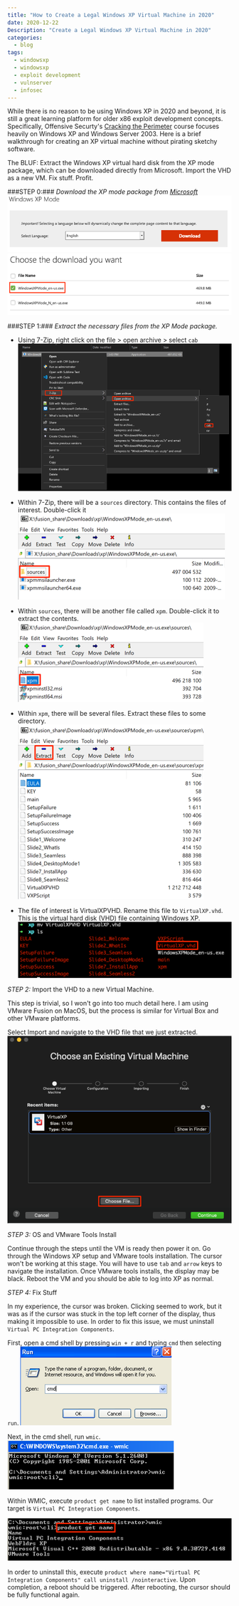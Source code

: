 ```yaml
---
title: "How to Create a Legal Windows XP Virtual Machine in 2020"
date: 2020-12-22
Description: "Create a Legal Windows XP Virtual Machine in 2020"
categories:
  - blog
tags:
  - windowsxp
  - windowsxp
  - exploit development
  - vulnserver
  - infosec
---
```


While there is no reason to be using Windows XP in 2020 and beyond, it is still a great learning platform for older x86 exploit development concepts. Specifically, Offensive Securty's [Cracking the Perimeter][ctp] course focuses heavily on Windows XP and Windows Server 2003. Here is a brief walkthrough for creating an XP virtual machine without pirating sketchy software.

The BLUF: Extract the Windows XP virtual hard disk from the XP mode package, which can be downloaded directly from Microsoft. Import the VHD as a new VM. Fix stuff. Profit.


###STEP 0:### _Download the XP mode package from [Microsoft][xp-mode-download]_
![Download00](https://github.com/subat0mik/personal_site/blob/master/_posts/images/2020-12-22_00_download_00.png)
![Download01](https://github.com/subat0mik/personal_site/blob/master/_posts/images/2020-12-22_00_download_01.png)


###STEP 1:### _Extract the necessary files from the XP Mode package._

+ Using 7-Zip, right click on the file > open archive > select `cab`
![Extract00](https://github.com/subat0mik/personal_site/blob/master/_posts/images/2020-12-22_02_extract_files.png)

+ Within 7-Zip, there will be a `sources` directory. This contains the files of interest. Double-click it
![Extract01](https://github.com/subat0mik/personal_site/blob/master/_posts/images/2020-12-22_03_extract_files.png)

+ Within `sources`, there will be another file called `xpm`. Double-click it to extract the contents.
![Extract02](https://github.com/subat0mik/personal_site/blob/master/_posts/images/2020-12-22_04_extract_files.png)

+ Within `xpm`, there will be several files. Extract these files to some directory.
![Extract03](https://github.com/subat0mik/personal_site/blob/master/_posts/images/2020-12-22_05_extract_files.png)

+ The file of interest is VirtualXPVHD. Rename this file to `VirtualXP.vhd`. This is the virtual hard disk (VHD) file containing Windows XP.
![Extract04](https://github.com/subat0mik/personal_site/blob/master/_posts/images/2020-12-22_06_extract_files.png)

*STEP 2:* Import the VHD to a new Virtual Machine.

This step is trivial, so I won't go into too much detail here. I am using VMware Fusion on MacOS, but the process is similar for Virtual Box and other VMware platforms.

Select Import and navigate to the VHD file that we just extracted.
![Import00](https://github.com/subat0mik/personal_site/blob/master/_posts/images/2020-12-22_07_import.png)

*STEP 3:* OS and VMware Tools Install

Continue through the steps until the VM is ready then power it on. Go through the Windows XP setup and VMware tools installation. The cursor won't be working at this stage. You will have to use `tab` and `arrow` keys to navigate the installation. Once VMware tools installs, the display may be black. Reboot the VM and you should be able to log into XP as normal.

*STEP 4:* Fix Stuff

In my experience, the cursor was broken. Clicking seemed to work, but it was as if the cursor was stuck in the top left corner of the display, thus making it impossible to use. In order to fix this issue, we must uninstall `Virtual PC Integration Components`.

First, open a cmd shell by pressing `win + r` and typing `cmd` then selecting `run`.
![run00](https://github.com/subat0mik/personal_site/blob/master/_posts/images/2020-12-22_08_run_cmd.png)

Next, in the cmd shell, run `wmic`.
![wmic00](https://github.com/subat0mik/personal_site/blob/master/_posts/images/2020-12-22_09_wmic.png)

Within WMIC, execute `product get name` to list installed programs. Our target is `Virtual PC Integration Components`.

![wmic01](https://github.com/subat0mik/personal_site/blob/master/_posts/images/2020-12-22_10_wmic_list.png)

In order to uninstall this, execute `product where name="Virtual PC Integration Components" call uninstall /nointeractive`. Upon completion, a reboot should be triggered. After rebooting, the cursor should be fully functional again.



[ctp]: https://web.archive.org/web/20200805102103/https://www.offensive-security.com/ctp-osce/
[xp-mode-download]: https://www.microsoft.com/en-us/download/details.aspx?id=8002
